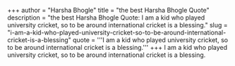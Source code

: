 +++
author = "Harsha Bhogle"
title = "the best Harsha Bhogle Quote"
description = "the best Harsha Bhogle Quote: I am a kid who played university cricket, so to be around international cricket is a blessing."
slug = "i-am-a-kid-who-played-university-cricket-so-to-be-around-international-cricket-is-a-blessing"
quote = '''I am a kid who played university cricket, so to be around international cricket is a blessing.'''
+++
I am a kid who played university cricket, so to be around international cricket is a blessing.
